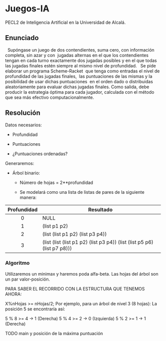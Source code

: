 # Juegos-IA

PECL2 de Inteligencia Artificial en la Universidad de Alcalá.

## Enunciado
 
Supóngase un juego de dos contendientes, suma cero, con información completa, sin azar y con  jugadas alternas en el que los contendientes tengan en cada turno exactamente dos jugadas posibles y en el que todas las jugadas finales estén siempre al mismo nivel de profundidad.
 
Se pide elaborar un programa Scheme-Racket  que tenga como entradas el nivel de profundidad de las jugadas finales,  las puntuaciones de las mismas y la posibilidad de usar dichas puntuaciones  en el orden dado o distribuidas aleatoriamente para evaluar dichas jugadas finales.
Como salida, debe producir la estrategia óptima para cada jugador, calculada con el método que sea más efectivo computacionalmente.

## Resolución

Datos necesarios:

- Profundidad

- Puntuaciones

- ¿Puntuaciones ordenadas?

Generaremos:

- Árbol binario:

    - Número de hojas =  2**profundidad

    - Se modelará como una lista de listas de pares de la siguiente manera:

Profundidad   | Resultado
:------------:|-----------
0 | NULL
1 | (list p1 p2)
2 | (list (list p1 p2) (list p3 p4))
3 | (list (list (list p1 p2) (list p3 p4)) (list (list p5 p6) (list p7 p8)))

### Algoritmo

Utilizaremos un minimax y haremos poda alfa-beta. Las hojas del árbol son un par valor-posición.

 PARA SABER EL RECORRIDO CON LA ESTRUCTURA QUE TENEMOS AHORA:

   X%nHojas >= nHojas/2;
   Por ejemplo, para un árbol de nivel 3 (8 hojas):
   La posición 5 se encontraría así:

   5 % 8 >= 4 -> 1 (Derecha)
   5 % 4 >= 2 -> 0 (Izquierda)
   5 % 2 >= 1 -> 1 (Derecha)

 TODO main y posición de la máxima puntuación
